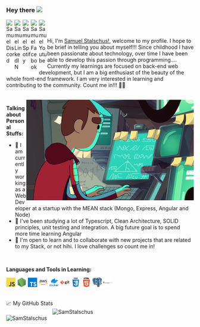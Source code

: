 ### Hey there <img src="https://media.giphy.com/media/hvRJCLFzcasrR4ia7z/giphy.gif" width="25px">
<a href="https://discord.gg/">
  <img align="left" alt="Samuel Discord" width="22px" src="https://raw.githubusercontent.com/peterthehan/peterthehan/master/assets/discord.svg" />
</a>
<a href="https://www.linkedin.com/in/samstalschus/">
  <img align="left" alt="Samuel LinkedIN" width="22px" src="https://raw.githubusercontent.com/peterthehan/peterthehan/master/assets/linkedin.svg" />
</a>
<a href="https://open.spotify.com/user/7kkj14lfkonfs83ia17r5xmm1">
  <img align="left" alt="Samuel Spotify" width="22px" src="https://raw.githubusercontent.com/peterthehan/peterthehan/master/assets/spotify.svg" />
</a>
<a href="https://www.facebook.com/sam.stalschus">
  <img align="left" alt="Samuel Facebook" width="22px" src="https://raw.githubusercontent.com/peterthehan/peterthehan/master/assets/facebook.svg" />
</a>
<a href="https://www.youtube.com/channel/UCKEp2j7uJzzoLxxVGBMjiNg">
  <img align="left" alt="Samuel Youtube" width="22px" src="https://raw.githubusercontent.com/peterthehan/peterthehan/master/assets/youtube.svg" />
</a>
<br />

<br>

Hi, I'm [Samuel Stalschus!](https://www.instagram.com/samstalschusx/), welcome to my profile. I hope to be brief in telling you about myself!!! Since childhood I have been passionate about technology, over time I have been able to develop this passion through programming.... Currently my learnings are focused on back-end web development, but I am a big enthusiast of the beauty of the whole front-end framework. I am very interested in learning and contributing to the community. Count me in!!! 🚀🚀 

<br>


  <img align="right" alt="GIF" src="https://raw.githubusercontent.com/SamStalschus/SamStalschus/main/source.gif" width="450" height="270" />

  
  
**Talking about Personal Stuffs:**

- :telescope: I am currently working as a Web Developer at a startup with the MEAN stack (Mongo, Express, Angular and Node)
- :seedling: I've been studying a lot of Typescript, Clean Architecture, SOLID principles, unit testing and integration. A big future goal is to spend more time learning Angular
- 🤝 I'm open to learn and to collaborate with new projects that are related to my Stack, or not hihi. I love challenges so count me in! 

<br>

**Languages and Tools in Learning:**  

<code><img height="25" src="https://raw.githubusercontent.com/github/explore/80688e429a7d4ef2fca1e82350fe8e3517d3494d/topics/javascript/javascript.png"></code>
<code><img height="25" src="https://raw.githubusercontent.com/github/explore/80688e429a7d4ef2fca1e82350fe8e3517d3494d/topics/nodejs/nodejs.png"></code>
<code><img height="25" src="https://raw.githubusercontent.com/github/explore/80688e429a7d4ef2fca1e82350fe8e3517d3494d/topics/typescript/typescript.png"></code>
<code><img height="25" src="https://raw.githubusercontent.com/github/explore/80688e429a7d4ef2fca1e82350fe8e3517d3494d/topics/aws/aws.png"></code>
<code><img height="25" src="https://raw.githubusercontent.com/github/explore/80688e429a7d4ef2fca1e82350fe8e3517d3494d/topics/docker/docker.png"></code>
<code><img height="25" src="https://raw.githubusercontent.com/github/explore/80688e429a7d4ef2fca1e82350fe8e3517d3494d/topics/git/git.png"></code>
<code><img height="25" src="https://raw.githubusercontent.com/github/explore/80688e429a7d4ef2fca1e82350fe8e3517d3494d/topics/css/css.png"></code>
<code><img height="25" src="https://raw.githubusercontent.com/github/explore/80688e429a7d4ef2fca1e82350fe8e3517d3494d/topics/html/html.png"></code>
<code><img height="25" src="https://raw.githubusercontent.com/github/explore/80688e429a7d4ef2fca1e82350fe8e3517d3494d/topics/postgresql/postgresql.png"></code>
<code><img height="25" src="https://raw.githubusercontent.com/github/explore/80688e429a7d4ef2fca1e82350fe8e3517d3494d/topics/mongodb/mongodb.png"></code>

<br>
📈 My GitHub Stats
<br>
<img align="right" src="https://github-readme-stats.vercel.app/api?username=SamStalschus&show_icons=true" alt="SamStalschus" width="380"/>
<img align="left" src="https://github-readme-stats.vercel.app/api/top-langs/?username=SamStalschus&layout=compact" alt="SamStalschus" width="380"/>
<br>
